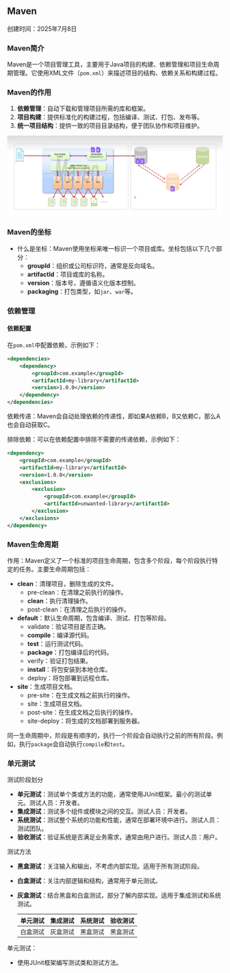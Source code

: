 ## Maven

创建时间：2025年7月8日

### Maven简介
Maven是一个项目管理工具，主要用于Java项目的构建、依赖管理和项目生命周期管理。它使用XML文件（`pom.xml`）来描述项目的结构、依赖关系和构建过程。

### Maven的作用

1. **依赖管理**：自动下载和管理项目所需的库和框架。
2. **项目构建**：提供标准化的构建过程，包括编译、测试、打包、发布等。
3. **统一项目结构**：提供一致的项目目录结构，便于团队协作和项目维护。

![Maven](Maven.png)

### Maven的坐标

- 什么是坐标：Maven使用坐标来唯一标识一个项目或库。坐标包括以下几个部分：
  - **groupId**：组织或公司标识符，通常是反向域名。
  - **artifactId**：项目或库的名称。
  - **version**：版本号，遵循语义化版本控制。
  - **packaging**：打包类型，如`jar`、`war`等。

### 依赖管理

#### 依赖配置

在`pom.xml`中配置依赖，示例如下：

```xml
<dependencies>
    <dependency>
        <groupId>com.example</groupId>
        <artifactId>my-library</artifactId>
        <version>1.0.0</version>
    </dependency>
</dependencies>
```

依赖传递：Maven会自动处理依赖的传递性，即如果A依赖B，B又依赖C，那么A也会自动获取C。

排除依赖：可以在依赖配置中排除不需要的传递依赖，示例如下：

```xml
<dependency>
    <groupId>com.example</groupId>
    <artifactId>my-library</artifactId>
    <version>1.0.0</version>
    <exclusions>
        <exclusion>
            <groupId>com.example</groupId>
            <artifactId>unwanted-library</artifactId>
        </exclusion>
    </exclusions>
</dependency>
```

### Maven生命周期

作用：Maven定义了一个标准的项目生命周期，包含多个阶段，每个阶段执行特定的任务。主要生命周期包括：
- **clean**：清理项目，删除生成的文件。
    + pre-clean：在清理之前执行的操作。
    + **clean**：执行清理操作。
    + post-clean：在清理之后执行的操作。
- **default**：默认生命周期，包含编译、测试、打包等阶段。
    + validate：验证项目是否正确。
    + **compile**：编译源代码。
    + **test**：运行测试代码。
    + **package**：打包编译后的代码。
    + verify：验证打包结果。
    + **install**：将包安装到本地仓库。
    + deploy：将包部署到远程仓库。
- **site**：生成项目文档。
    + pre-site：在生成文档之前执行的操作。
    + site：生成项目文档。
    + post-site：在生成文档之后执行的操作。
    + site-deploy：将生成的文档部署到服务器。

同一生命周期中，阶段是有顺序的，执行一个阶段会自动执行之前的所有阶段。例如，执行`package`会自动执行`compile`和`test`。

### 单元测试

测试阶段划分

- **单元测试**：测试单个类或方法的功能，通常使用JUnit框架。最小的测试单元。测试人员：开发者。
- **集成测试**：测试多个组件或模块之间的交互。测试人员：开发者。
- **系统测试**：测试整个系统的功能和性能，通常在部署环境中进行。测试人员：测试团队。
- **验收测试**：验证系统是否满足业务需求，通常由用户进行。测试人员：用户。

测试方法

- **黑盒测试**：关注输入和输出，不考虑内部实现。适用于所有测试阶段。
- **白盒测试**：关注内部逻辑和结构，通常用于单元测试。
- **灰盒测试**：结合黑盒和白盒测试，部分了解内部实现。适用于集成测试和系统测试。

    |单元测试|集成测试|系统测试|验收测试|
    |---|---|---|---|
    |白盒测试|灰盒测试|黑盒测试|黑盒测试|

单元测试：
- 使用JUnit框架编写测试类和测试方法。